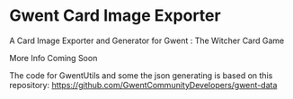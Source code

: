 # Gwent Card Image Exporter
 A Card Image Exporter and Generator for Gwent : The Witcher Card Game

More Info Coming Soon

The code for GwentUtils and some the json generating is based on this repository: https://github.com/GwentCommunityDevelopers/gwent-data
